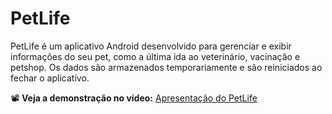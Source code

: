 # PetLife

PetLife é um aplicativo Android desenvolvido para gerenciar e exibir informações do seu pet, como a última ida ao veterinário, vacinação e petshop. Os dados são armazenados temporariamente e são reiniciados ao fechar o aplicativo.

📽️ **Veja a demonstração no vídeo:** [Apresentação do PetLife](https://youtu.be/SrZyXjkCGWA)
